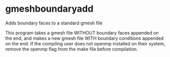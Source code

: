# gmeshboundaryadd
Adds boundary faces to a standard gmesh file

This program takes a gmesh file WITHOUT boundary faces appended on the end, and makes a new gmesh file WITH boundary conditions appended on the end.
If the compiling user does not openmp installed on their system, remove the openmp flag from the make file before compilation.